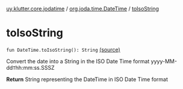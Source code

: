 [uy.klutter.core.jodatime](../index.md) / [org.joda.time.DateTime](index.md) / [toIsoString](.)


# toIsoString
`fun DateTime.toIsoString(): String` [(source)](https://github.com/kohesive/klutter/blob/master/core-jodatime-jdk6/src/main/kotlin/uy/klutter/core/jodatime/Dates.kt#L28)

Convert the date into a String in the ISO Date Time format yyyy-MM-dd`T`hh:mm:ss.SSSZ

**Return**
String representing the DateTime in ISO Date Time format



